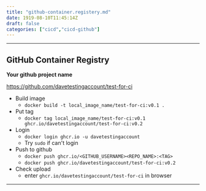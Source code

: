 ```yaml
---
title: "github-container.registery.md"
date: 1919-08-10T11:45:14Z
draft: false
categories: ["cicd","cicd-github"]
---
```




---

## GitHub Container Registry

**Your github project name**

https://github.com/davetestingaccount/test-for-ci

* Build image
  * `docker build -t local_image_name/test-for-ci:v0.1 .`
* Put tag
  * `docker tag local_image_name/test-for-ci:v0.1 ghcr.io/davetestingaccount/test-for-ci:v0.2`
* Login
  * `docker login ghcr.io -u davetestingaccount`
  * Try `sudo` if can't login
* Push to github
  * `docker push ghcr.io/<GITHUB_USERNAME><REPO_NAME>:<TAG>`
  * `docker push ghcr.io/davetestingaccount/test-for-ci:v0.2`
* Check upload
  * enter `ghcr.io/davetestingaccount/test-for-ci` in browser
    



---

